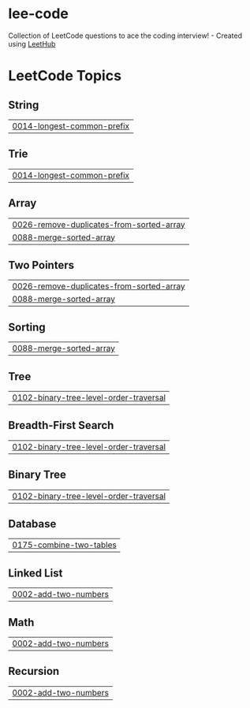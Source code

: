 # lee-code
Collection of LeetCode questions to ace the coding interview! - Created using [LeetHub](https://github.com/QasimWani/LeetHub)

<!---LeetCode Topics Start-->
# LeetCode Topics
## String
|  |
| ------- |
| [0014-longest-common-prefix](https://github.com/Shrikrishnan/lee-code/tree/master/0014-longest-common-prefix) |
## Trie
|  |
| ------- |
| [0014-longest-common-prefix](https://github.com/Shrikrishnan/lee-code/tree/master/0014-longest-common-prefix) |
## Array
|  |
| ------- |
| [0026-remove-duplicates-from-sorted-array](https://github.com/Shrikrishnan/leetcode/tree/master/0026-remove-duplicates-from-sorted-array) |
| [0088-merge-sorted-array](https://github.com/Shrikrishnan/lee-code/tree/master/0088-merge-sorted-array) |
## Two Pointers
|  |
| ------- |
| [0026-remove-duplicates-from-sorted-array](https://github.com/Shrikrishnan/leetcode/tree/master/0026-remove-duplicates-from-sorted-array) |
| [0088-merge-sorted-array](https://github.com/Shrikrishnan/lee-code/tree/master/0088-merge-sorted-array) |
## Sorting
|  |
| ------- |
| [0088-merge-sorted-array](https://github.com/Shrikrishnan/lee-code/tree/master/0088-merge-sorted-array) |
## Tree
|  |
| ------- |
| [0102-binary-tree-level-order-traversal](https://github.com/Shrikrishnan/leetcode/tree/master/0102-binary-tree-level-order-traversal) |
## Breadth-First Search
|  |
| ------- |
| [0102-binary-tree-level-order-traversal](https://github.com/Shrikrishnan/leetcode/tree/master/0102-binary-tree-level-order-traversal) |
## Binary Tree
|  |
| ------- |
| [0102-binary-tree-level-order-traversal](https://github.com/Shrikrishnan/leetcode/tree/master/0102-binary-tree-level-order-traversal) |
## Database
|  |
| ------- |
| [0175-combine-two-tables](https://github.com/Shrikrishnan/leetcode/tree/master/0175-combine-two-tables) |
## Linked List
|  |
| ------- |
| [0002-add-two-numbers](https://github.com/Shrikrishnan/leetcode/tree/master/0002-add-two-numbers) |
## Math
|  |
| ------- |
| [0002-add-two-numbers](https://github.com/Shrikrishnan/leetcode/tree/master/0002-add-two-numbers) |
## Recursion
|  |
| ------- |
| [0002-add-two-numbers](https://github.com/Shrikrishnan/leetcode/tree/master/0002-add-two-numbers) |
<!---LeetCode Topics End-->